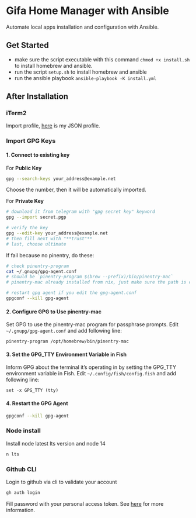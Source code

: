# Gifa Home Manager with Ansible

Automate local apps installation and configuration with Ansible.

## Get Started

- make sure the script executable with this command `chmod +x install.sh` to install homebrew and ansible.
- run the script `setup.sh` to install homebrew and ansible
- run the ansible playbook `ansible-playbook -K install.yml`

## After Installation

### iTerm2

Import profile, [here](https://gist.github.com/gifaeriyanto/1c2cfea240fdcf9360afe9cb51ae5a4b) is my JSON profile.

### Import GPG Keys

#### 1. Connect to existing key

For **Public Key**

```bash
gpg --search-keys your_address@example.net
```

Choose the number, then it will be automatically imported.

For **Private Key**

```bash
# download it from telegram with "gpg secret key" keyword
gpg --import secret.pgp

# verify the key
gpg --edit-key your_address@example.net
# then fill next with "**trust"**
# last, choose ultimate
```

If fail because no pinentry, do these:

```bash
# check pinentry-program
cat ~/.gnupg/gpg-agent.conf
# should be `pinentry-program $(brew --prefix)/bin/pinentry-mac`
# pinentry-mac already installed from nix, just make sure the path is correct

# restart gpg agent if you edit the gpg-agent.conf
gpgconf --kill gpg-agent
```

#### 2. Configure GPG to Use pinentry-mac

Set GPG to use the pinentry-mac program for passphrase prompts. Edit `~/.gnupg/gpg-agent.conf` and add following line:

```
pinentry-program /opt/homebrew/bin/pinentry-mac
```

#### 3. Set the GPG_TTY Environment Variable in Fish

Inform GPG about the terminal it’s operating in by setting the GPG_TTY environment variable in Fish. Edit `~/.config/fish/config.fish` and add following line:

```
set -x GPG_TTY (tty)
```

#### 4. Restart the GPG Agent

```bash
gpgconf --kill gpg-agent
```

### Node install

Install node latest lts version and node 14

```bash
n lts
```

### Github CLI

Login to github via cli to validate your account

```bash
gh auth login
```

Fill password with your personal access token. See [here](https://docs.github.com/en/authentication/keeping-your-account-and-data-secure/creating-a-personal-access-token) for more information.
